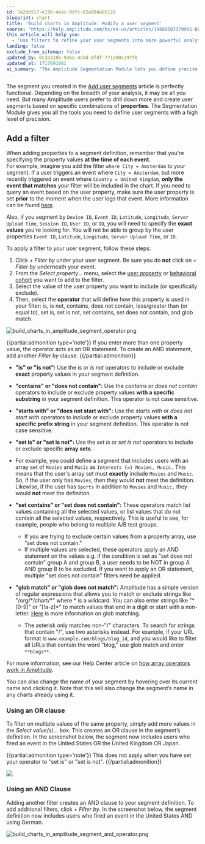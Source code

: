 ```yaml
---
id: 7a2db517-e19b-4eac-9dfc-02a984a05128
blueprint: chart
title: 'Build charts in Amplitude: Modify a user segment'
source: 'https://help.amplitude.com/hc/en-us/articles/19689507379995-Build-charts-in-Amplitude-Modify-a-user-segment'
this_article_will_help_you:
  - 'Use filters to refine your user segments into more powerful analytic tools'
landing: false
exclude_from_sitemap: false
updated_by: 0c3a318b-936a-4cbd-8fdf-771a90c297f0
updated_at: 1717691081
ai_summary: 'The Amplitude Segmentation Module lets you define precise user segments based on specific property combinations. You can add filters to your segments to include or exclude exact or substring property values. Operators like "contains" and "set contains" help you tailor segment definitions. You can also use array operators for more complex filtering. Changing segment names and using OR and AND clauses further refine your segment definitions. This functionality allows you to analyze user behavior with a high level of detail and specificity.'
---
```

The segment you created in the [Add user segments](/docs/analytics/charts/build-charts-add-user-segments) article is perfectly functional. Depending on the breadth of your analysis, it may be all you need. But many Amplitude users prefer to drill down more and create user segments based on specific combinations of **properties**. The Segmentation Module gives you all the tools you need to define user segments with a high level of precision.

## Add a filter

When adding properties to a segment definition, remember that you're specifying the property values **at the time of each event**.  
For example, imagine you add the filter `where City = Amsterdam` to your segment. If a user triggers an event where `City
 = Amsterdam`, but more recently triggered an event where `Country
 = United Kingdom`, **only the event that matches** your filter will be included in the chart. If you need to query an event based on the user property, make sure the user property is set **prior** to the moment when the user logs that event. More information can be found [here](/docs/data/user-properties-and-events).

Also, if you segment by `Device ID`, `Event ID`, `Latitude`, `Longitude`, `Server
 Upload Time`, `Session ID`, `User ID`, or `ID`, you will need to specify the **exact values** you're looking for. You will not be able to group by the user properties `Event ID`, `Latitude`, `Longitude`, `Server Upload Time`, or `ID`. 

To apply a filter to your user segment, follow these steps:

1. Click *+ Filter by* under your user segment. Be sure you do **not** click on *+ Filter by* underneath your event.
2. From the *Select property...* menu, select the [user property](/docs/data/user-properties-and-events) or [behavioral cohort](/docs/analytics/behavioral-cohorts) you want to add to the filter.
3. Select the value of the user property you want to include (or specifically exclude).
4. Then, select the **operator** that will define how this property is used in your filter: is, is not, contains, does not contain, less/greater than (or equal to), set is, set is not, set contains, set does not contain, and glob match.   
  
![build_charts_in_amplitude_segment_operator.png](/docs/output/img/charts/build-charts-in-amplitude-segment-operator-png.png)

{{partial:admonition type='note'}}
 If you enter more than one property value, the operator acts as an OR statement. To create an AND statement, add another *Filter by* clause.
{{/partial:admonition}}

* **"is" or "is not”:** Use the *is* or *is not* operators to include or exclude **exact** property values in your segment definition.
* **"contains" or "does not contain":** Use the *contains* or *does not contain* operators to include or exclude property values **with a specific substring** in your segment definition. This operator is not case sensitive.
* **"starts with" or "does not start with":** Use the *starts with* or *does not start with* operators to include or exclude property values **with a specific prefix string** in your segment definition. This operator is not case sensitive.
* **"set is" or "set is not":** Use the *set is* or *set is not* operators to include or exclude specific **array sets**.

* For example, you could define a segment that includes users with an array set of `Movies` and `Music` as `Interests {=} Movies, Music.` This means that the user's array set must **exactly** include `Movies` and `Music`. So, if the user only has `Movies`, then they would **not** meet the definition. Likewise, if the user has `Sports` in addition to `Movies` and `Music,` they would **not** meet the definition.

* **"set contains" or "set does not contain":** These operators match list values containing all the selected values, or list values that do not contain all the selected values, respectively. This is useful to see, for example, people who belong to multiple A/B test groups. 
	* If you are trying to exclude certain values from a property array, use "set does not contain."
	* If multiple values are selected, these operators apply an AND statement on the values e.g. if the condition is set as "set does not contain" group A and group B, a user needs to be NOT in group A AND group B to be excluded. If you want to apply an OR statement, multiple "set does not contain" filters need be applied.

* **"glob match" or "glob does not match":** Amplitude has a simple version of regular expressions that allows you to match or exclude strings like "/org/\*/chart/\*" where \* is a wildcard. You can also enter strings like "\*[0-9]" or "[!a-z]\*" to match values that end in a digit or start with a non-letter. [Here](https://en.wikipedia.org/wiki/Glob_(programming)) is more information on glob matching.
	* The asterisk only matches non-"/" characters. To search for strings that contain "/", use two asterisks instead. For example, if your URL format is `www.example.com/blogs/blog_id`, and you would like to filter all URLs that contain the word “blog," use glob match and enter `**blogs**`.

For more information, see our Help Center article on [how array operators work in Amplitude](/docs/analytics/charts/array-operators).

You can also change the name of your segment by hovering over its current name and clicking it. Note that this will also change the segment’s name in any charts already using it.

### Using an OR clause

To filter on multiple values of the same property, simply add more values in the *Select value(s)...* box. This creates an OR clause in the segment’s definition. In the screenshot below, the segment now includes users who fired an event in the United States OR the United Kingdom OR Japan .

{{partial:admonition type='note'}}
This does not apply when you have set your operator to "set is" or "set is not".
{{/partial:admonition}}

![](statamic://asset::help_center_conversions::charts/build-charts-in-amplitude-segment-or-operator-png.png)

### Using an AND Clause

Adding another filter creates an AND clause to your segment definition. To add additional filters, click *+ Filter by*. In the screenshot below, the segment definition now includes users who fired an event in the United States AND using German.

![build_charts_in_amplitude_segment_and_operator.png](/docs/output/img/charts/build-charts-in-amplitude-segment-and-operator-png.png)